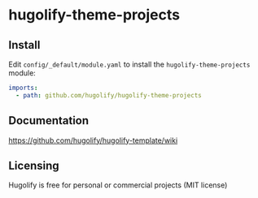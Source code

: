 # hugolify-theme-projects

## Install
Edit `config/_default/module.yaml` to install the `hugolify-theme-projects` module:
```yml
imports:
  - path: github.com/hugolify/hugolify-theme-projects
```

## Documentation
https://github.com/hugolify/hugolify-template/wiki

## Licensing
Hugolify is free for personal or commercial projects (MIT license)
